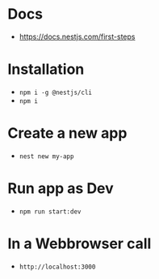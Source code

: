 # Docs
- https://docs.nestjs.com/first-steps

# Installation
- `npm i -g @nestjs/cli`
- `npm i`

# Create a new app
- `nest new my-app`

# Run app as Dev
- `npm run start:dev`

# In a Webbrowser call
- `http://localhost:3000`
